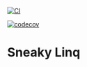 [![CI](https://github.com/realestKMA/sneakylinq/actions/workflows/ci.yml/badge.svg)](https://github.com/realestKMA/sneakylinq/actions/workflows/ci.yml)

[![codecov](https://codecov.io/gh/realestKMA/sneakylinq/branch/main/graph/badge.svg?token=RFA2S6C92W)](https://codecov.io/gh/realestKMA/sneakylinq)

# Sneaky Linq